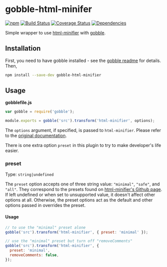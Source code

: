 # gobble-html-minifer

[![npm](https://badge.fury.io/js/justin-lau%2Fgobble-html-minifier.svg)](https://www.npmjs.com/package/gobble-html-minifier)
[![Build Status](https://img.shields.io/travis/justin-lau/gobble-html-minifier/v0.1.0.svg)](https://travis-ci.org/justin-lau/gobble-html-minifier)
[![Coverage Status](https://img.shields.io/coveralls/justin-lau/gobble-html-minifier/v0.1.0.svg)](https://coveralls.io/github/justin-lau/gobble-html-minifier?branch=v0.1.0)
[![Dependencies](https://david-dm.org/justin-lau/gobble-html-minifier/v0.1.0.svg)](https://david-dm.org/justin-lau/gobble-html-minifier/v0.1.0)

Simple wrapper to use [html-minifier](https://github.com/kangax/html-minifier) with [gobble](https://github.com/gobblejs/gobble).

## Installation

First, you need to have gobble installed - see the [gobble readme](https://github.com/gobblejs/gobble) for details. Then,

```bash
npm install --save-dev gobble-html-minifier
```

## Usage

**gobblefile.js**

```js
var gobble = require('gobble');

module.exports = gobble('src').transform('html-minifier', options);
```

The `options` argument, if specified, is passed to `html-minifier`. Please refer to the [original documentation](https://github.com/kangax/html-minifier#options-quick-reference).

There is one extra option `preset` in this plugin to try to make developer's life easier.

### preset
Type: `string|undefined`

The `preset` option accepts one of three string value: `"minimal"`, `"safe"`, and `"all"`. They correspond to the presets found on [html-minifier's Github page](https://kangax.github.io/html-minifier/). If left undefined or when set to unsupported value, it doesn't affect other options at all. Otherwise, the preset options act as the default and other options passed in overrides the preset.

#### Usage

```js
// to use the "minimal" preset alone
gobble('src').transform('html-minifier', { preset: 'minimal' });

// use the "minimal" preset but turn off "removeComments"
gobble('src').transform('html-minifier', {
  preset: 'minimal',
  removeComments: false,
});
```
